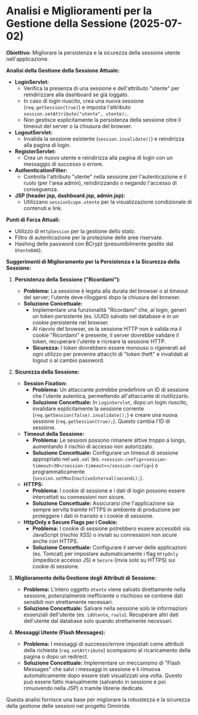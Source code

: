 # Analisi e Miglioramenti per la Gestione della Sessione (2025-07-02)

**Obiettivo:** Migliorare la persistenza e la sicurezza della sessione utente nell'applicazione.

**Analisi della Gestione della Sessione Attuale:**

*   **LoginServlet:**
    *   Verifica la presenza di una sessione e dell'attributo "utente" per reindirizzare alla dashboard se già loggato.
    *   In caso di login riuscito, crea una nuova sessione (`req.getSession(true)`) e imposta l'attributo `session.setAttribute("utente", utente);`.
    *   Non gestisce esplicitamente la persistenza della sessione oltre il timeout del server o la chiusura del browser.
*   **LogoutServlet:**
    *   Invalida la sessione esistente (`session.invalidate()`) e reindirizza alla pagina di login.
*   **RegisterServlet:**
    *   Crea un nuovo utente e reindirizza alla pagina di login con un messaggio di successo o errore.
*   **AuthenticationFilter:**
    *   Controlla l'attributo "utente" nella sessione per l'autenticazione e il ruolo (per l'area admin), reindirizzando o negando l'accesso di conseguenza.
*   **JSP (header.jsp, dashboard.jsp, admin.jsp):**
    *   Utilizzano `sessionScope.utente` per la visualizzazione condizionale di contenuti e link.

**Punti di Forza Attuali:**

*   Utilizzo di `HttpSession` per la gestione dello stato.
*   Filtro di autenticazione per la protezione delle aree riservate.
*   Hashing delle password con BCrypt (presumibilmente gestito dal `UtenteDAO`).

**Suggerimenti di Miglioramento per la Persistenza e la Sicurezza della Sessione:**

1.  **Persistenza della Sessione ("Ricordami"):**
    *   **Problema:** La sessione è legata alla durata del browser o al timeout del server; l'utente deve riloggarsi dopo la chiusura del browser.
    *   **Soluzione Concettuale:**
        *   Implementare una funzionalità "Ricordami" che, al login, generi un token persistente (es. UUID) salvato nel database e in un cookie persistente nel browser.
        *   Al riavvio del browser, se la sessione HTTP non è valida ma il cookie "Ricordami" è presente, il server dovrebbe validare il token, recuperare l'utente e ricreare la sessione HTTP.
        *   **Sicurezza:** I token dovrebbero essere monouso o rigenerati ad ogni utilizzo per prevenire attacchi di "token theft" e invalidati al logout o al cambio password.

2.  **Sicurezza della Sessione:**
    *   **Session Fixation:**
        *   **Problema:** Un attaccante potrebbe predefinire un ID di sessione che l'utente autentica, permettendo all'attaccante di riutilizzarlo.
        *   **Soluzione Concettuale:** In `LoginServlet`, dopo un login riuscito, invalidare esplicitamente la sessione corrente (`req.getSession(false).invalidate();`) e creare una nuova sessione (`req.getSession(true);`). Questo cambia l'ID di sessione.
    *   **Timeout della Sessione:**
        *   **Problema:** Le sessioni possono rimanere attive troppo a lungo, aumentando il rischio di accesso non autorizzato.
        *   **Soluzione Concettuale:** Configurare un timeout di sessione appropriato nel `web.xml` (es. `<session-config><session-timeout>30</session-timeout></session-config>`) o programmaticamente (`session.setMaxInactiveInterval(secondi);`).
    *   **HTTPS:**
        *   **Problema:** I cookie di sessione e i dati di login possono essere intercettati su connessioni non sicure.
        *   **Soluzione Concettuale:** Assicurarsi che l'applicazione sia sempre servita tramite HTTPS in ambiente di produzione per proteggere i dati in transito e i cookie di sessione.
    *   **HttpOnly e Secure Flags per i Cookie:**
        *   **Problema:** I cookie di sessione potrebbero essere accessibili via JavaScript (rischio XSS) o inviati su connessioni non sicure anche con HTTPS.
        *   **Soluzione Concettuale:** Configurare il server delle applicazioni (es. Tomcat) per impostare automaticamente i flag `HttpOnly` (impedisce accesso JS) e `Secure` (invia solo su HTTPS) sui cookie di sessione.

3.  **Miglioramento della Gestione degli Attributi di Sessione:**
    *   **Problema:** L'intero oggetto `Utente` viene salvato direttamente nella sessione, potenzialmente inefficiente o rischioso se contiene dati sensibili non strettamente necessari.
    *   **Soluzione Concettuale:** Salvare nella sessione solo le informazioni essenziali dell'utente (es. `idUtente`, `ruolo`). Recuperare altri dati dell'utente dal database solo quando strettamente necessari.

4.  **Messaggi Utente (Flash Messages):**
    *   **Problema:** I messaggi di successo/errore impostati come attributi della richiesta (`req.setAttribute`) scompaiono al ricaricamento della pagina o dopo un redirect.
    *   **Soluzione Concettuale:** Implementare un meccanismo di "Flash Messages" che salvi i messaggi in sessione e li rimuova automaticamente dopo essere stati visualizzati una volta. Questo può essere fatto manualmente (salvando in sessione e poi rimuovendo nella JSP) o tramite librerie dedicate.

Questa analisi fornisce una base per migliorare la robustezza e la sicurezza della gestione delle sessioni nel progetto Omniride.
